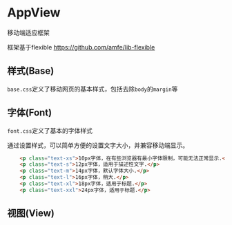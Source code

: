# AppView
移动端适应框架


框架基于flexible https://github.com/amfe/lib-flexible

## 样式(Base)
`base.css`定义了移动网页的基本样式，包括去除`body`的`margin`等

## 字体(Font)
`font.css`定义了基本的字体样式

通过设置样式，可以简单方便的设置文字大小，并兼容移动端显示。

```html
    <p class="text-xs">10px字体，在有些浏览器有最小字体限制，可能无法正常显示.</p>
    <p class="text-s">12px字体，适用于描述性文字.</p>
    <p class="text-m">14px字体，默认字体大小.</p>
    <p class="text-l">16px字体，稍大.</p>
    <p class="text-xl">18px字体，适用于标题.</p>
    <p class="text-xxl">24px字体，适用于标题.</p>
```
## 视图(View)

